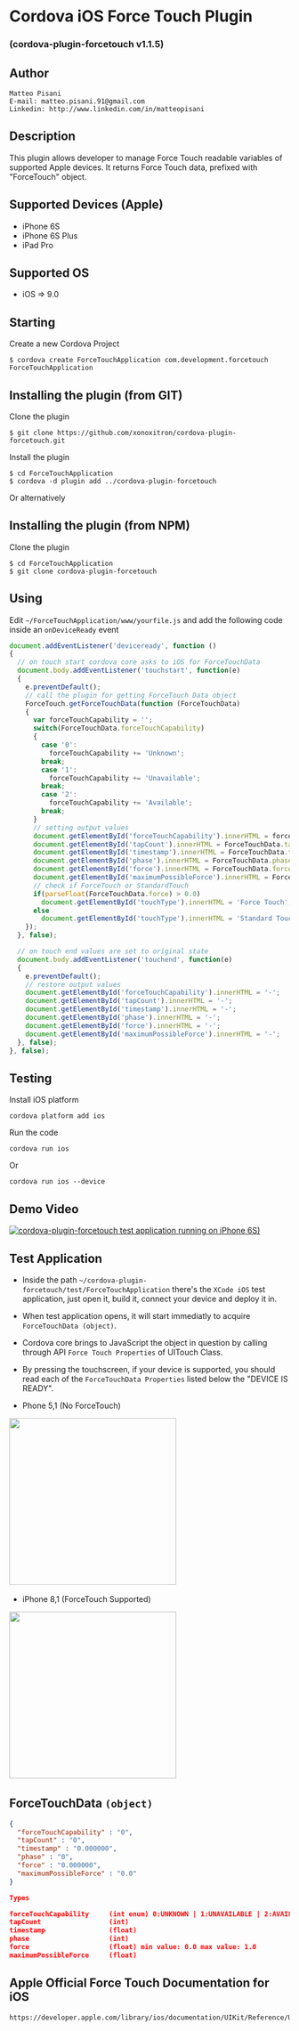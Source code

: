 # Cordova iOS Force Touch Plugin
### (cordova-plugin-forcetouch v1.1.5)

## Author
```
Matteo Pisani
E-mail: matteo.pisani.91@gmail.com
Linkedin: http://www.linkedin.com/in/matteopisani
```

## Description
This plugin allows developer to manage Force Touch readable variables of supported Apple devices.
It returns Force Touch data, prefixed with "ForceTouch" object.

## Supported Devices (Apple)
- iPhone 6S
- iPhone 6S Plus
- iPad Pro

## Supported OS
- iOS => 9.0

## Starting
Create a new Cordova Project

    $ cordova create ForceTouchApplication com.development.forcetouch ForceTouchApplication

## Installing the plugin (from GIT)
Clone the plugin

    $ git clone https://github.com/xonoxitron/cordova-plugin-forcetouch.git

Install the plugin

    $ cd ForceTouchApplication
    $ cordova -d plugin add ../cordova-plugin-forcetouch

Or alternatively

## Installing the plugin (from NPM)
Clone the plugin

    $ cd ForceTouchApplication
    $ git clone cordova-plugin-forcetouch

## Using

Edit `~/ForceTouchApplication/www/yourfile.js` and add the following code inside an `onDeviceReady` event

```js
document.addEventListener('deviceready', function ()
{
  // on touch start cordova core asks to iOS for ForceTouchData
  document.body.addEventListener('touchstart', function(e)
  {
    e.preventDefault();
    // call the plugin for getting ForceTouch Data object
    ForceTouch.getForceTouchData(function (ForceTouchData)
    {
      var forceTouchCapability = '';
      switch(ForceTouchData.forceTouchCapability)
      {
        case '0':
          forceTouchCapability += 'Unknown';
        break;
        case '1':
          forceTouchCapability += 'Unavailable';
        break;
        case '2':
          forceTouchCapability += 'Available';
        break;
      }
      // setting output values
      document.getElementById('forceTouchCapability').innerHTML = forceTouchCapability;
      document.getElementById('tapCount').innerHTML = ForceTouchData.tapCount;
      document.getElementById('timestamp').innerHTML = ForceTouchData.timestamp;
      document.getElementById('phase').innerHTML = ForceTouchData.phase;
      document.getElementById('force').innerHTML = ForceTouchData.force;
      document.getElementById('maximumPossibleForce').innerHTML = ForceTouchData.maximumPossibleForce;
      // check if ForceTouch or StandardTouch
      if(parseFloat(ForceTouchData.force) > 0.0)
        document.getElementById('touchType').innerHTML = 'Force Touch';
      else
        document.getElementById('touchType').innerHTML = 'Standard Touch';
    });
  }, false);

  // on touch end values are set to original state
  document.body.addEventListener('touchend', function(e)
  {
    e.preventDefault();
    // restore output values
    document.getElementById('forceTouchCapability').innerHTML = '-';
    document.getElementById('tapCount').innerHTML = '-';
    document.getElementById('timestamp').innerHTML = '-';
    document.getElementById('phase').innerHTML = '-';
    document.getElementById('force').innerHTML = '-';
    document.getElementById('maximumPossibleForce').innerHTML = '-';
  }, false);
}, false);
```
## Testing
Install iOS platform

    cordova platform add ios

Run the code

    cordova run ios

Or

    cordova run ios --device

## Demo Video

[![cordova-plugin-forcetouch test application running on iPhone 6S)](screens/YouTube.png)](https://www.youtube.com/watch?v=bDQ5jGhM0ZY)

## Test Application
- Inside the path `~/cordova-plugin-forcetouch/test/ForceTouchApplication` there's the `XCode iOS` test application,
just open it, build it, connect your device and deploy it in.
- When test application opens, it will start immediatly to acquire `ForceTouchData (object)`.
- Cordova core brings to JavaScript the object in question by calling through API `Force Touch Properties` of UITouch Class.
- By pressing the touchscreen, if your device is supported, you should read each of the `ForceTouchData Properties` listed below the "DEVICE IS READY".

- Phone 5,1 (No ForceTouch)

<img src="screens/iPhone5-1.PNG" width="300"/>&nbsp;

- iPhone 8,1 (ForceTouch Supported)

<img src="screens/iPhone8-1.PNG" width="300"/>&nbsp;

## ForceTouchData `(object)`
```json
{
  "forceTouchCapability" : "0",
  "tapCount" : "0",
  "timestamp" : "0.000000",
  "phase" : "0",                  
  "force" : "0.000000",
  "maximumPossibleForce" : "0.0"
}

Types

forceTouchCapability     (int enum) 0:UNKNOWN | 1:UNAVAILABLE | 2:AVAILABLE
tapCount                 (int)
timestamp                (float)
phase                    (int)
force                    (float) min value: 0.0 max value: 1.0
maximumPossibleForce     (float)

```

## Apple Official Force Touch Documentation for iOS
```
https://developer.apple.com/library/ios/documentation/UIKit/Reference/UITouch_Class/index.html
```
